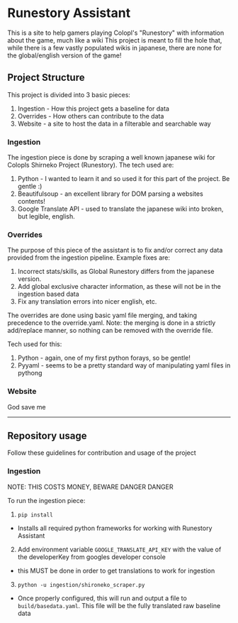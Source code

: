 # Runestory Assistant
This is a site to help gamers playing Colopl's "Runestory" with information about the game, much like a wiki
This project is meant to fill the hole that, while there is a few vastly populated wikis in japanese, there are
none for the global/english version of the game!

## Project Structure
This project is divided into 3 basic pieces:

1. Ingestion - How this project gets a baseline for data
2. Overrides - How others can contribute to the data
3. Website - a site to host the data in a filterable and searchable way

### Ingestion
The ingestion piece is done by scraping a well known japanese wiki for Colopls Shirneko Project (Runestory). The tech used are:

1. Python - I wanted to learn it and so used it for this part of the project. Be gentle :)
2. Beautifulsoup - an excellent library for DOM parsing a websites contents!
3. Google Translate API - used to translate the japanese wiki into broken, but legible, english.

### Overrides
The purpose of this piece of the assistant is to fix and/or correct any data provided from the ingestion pipeline. Example fixes are:

1. Incorrect stats/skills, as Global Runestory differs from the japanese version.
2. Add global exclusive character information, as these will not be in the ingestion based data
3. Fix any translation errors into nicer english, etc.

The overrides are done using basic yaml file merging, and taking precedence to the override.yaml. Note: the merging is done in a strictly add/replace manner, so nothing can be removed with the override file.

Tech used for this:
1. Python - again, one of my first python forays, so be gentle!
2. Pyyaml - seems to be a pretty standard way of manipulating yaml files in pythong

### Website
God save me

- - -

## Repository usage
Follow these guidelines for contribution and usage of the project

### Ingestion
NOTE: THIS COSTS MONEY, BEWARE DANGER DANGER

To run the ingestion piece:

1. `pip install`
  - Installs all required python frameworks for working with Runestory Assistant
2. Add environment variable `GOOGLE_TRANSLATE_API_KEY` with the value of the developerKey from googles developer console
  - this MUST be done in order to get translations to work for ingestion
3. `python -u ingestion/shironeko_scraper.py`
  - Once properly configured, this will run and output a file to `build/basedata.yaml`. This file will be the fully translated raw baseline data

